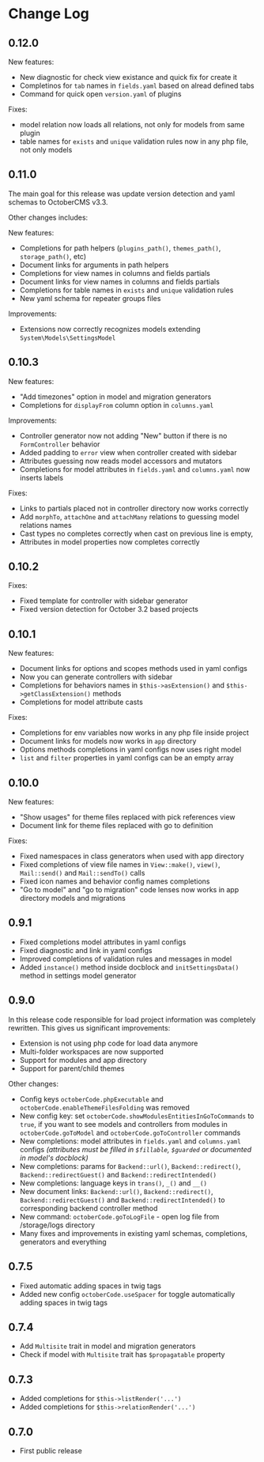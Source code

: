 # Change Log

## 0.12.0

New features:

- New diagnostic for check view existance and quick fix for create it
- Completinos for `tab` names in `fields.yaml` based on alread defined tabs
- Command for quick open `version.yaml` of plugins

Fixes:

- model relation now loads all relations, not only for models from same plugin
- table names for `exists` and `unique` validation rules now in any php file, not only models

## 0.11.0

The main goal for this release was update version detection and yaml schemas to OctoberCMS v3.3.

Other changes includes:

New features:

- Completions for path helpers (`plugins_path()`, `themes_path()`, `storage_path()`, etc)
- Document links for arguments in path helpers
- Completions for view names in columns and fields partials
- Document links for view names in columns and fields partials
- Completions for table names in `exists` and `unique` validation rules
- New yaml schema for repeater groups files

Improvements:

- Extensions now correctly recognizes models extending `System\Models\SettingsModel`

## 0.10.3

New features:

- "Add timezones" option in model and migration generators
- Completions for `displayFrom` column option in `columns.yaml`

Improvements:

- Controller generator now not adding "New" button if there is no `FormController` behavior
- Added padding to `error` view when controller created with sidebar
- Attributes guessing now reads model accessors and mutators
- Completions for model attributes in `fields.yaml` and `columns.yaml` now inserts labels

Fixes:

- Links to partials placed not in controller directory now works correctly
- Add `morphTo`, `attachOne` and `attachMany` relations to guessing model relations names
- Cast types no completes correctly when cast on previous line is empty,
- Attributes in model properties now completes correctly

## 0.10.2

Fixes:

- Fixed template for controller with sidebar generator
- Fixed version detection for October 3.2 based projects

## 0.10.1

New features:

- Document links for options and scopes methods used in yaml configs
- Now you can generate controllers with sidebar
- Completions for behaviors names in `$this->asExtension()` and `$this->getClassExtension()` methods
- Completions for model attribute casts

Fixes:

- Completions for env variables now works in any php file inside project
- Document links for models now works in `app` directory
- Options methods completions in yaml configs now uses right model
- `list` and `filter` properties in yaml configs can be an empty array

## 0.10.0

New features:

- "Show usages" for theme files replaced with pick references view
- Document link for theme files replaced with go to definition

Fixes:

- Fixed namespaces in class generators when used with app directory
- Fixed completions of view file names in `View::make()`, `view()`, `Mail::send()` and `Mail::sendTo()` calls
- Fixed icon names and behavior config names completions
- "Go to model" and "go to migration" code lenses now works in app directory models and migrations

## 0.9.1

- Fixed completions model attributes in yaml configs
- Fixed diagnostic and link in yaml configs
- Improved completions of validation rules and messages in model
- Added `instance()` method inside docblock and `initSettingsData()` method in settings model generator

## 0.9.0

In this release code responsible for load project information was completely rewritten. This gives us significant improvements:

- Extension is not using php code for load data anymore
- Multi-folder workspaces are now supported
- Support for modules and app directory
- Support for parent/child themes

Other changes:

- Config keys `octoberCode.phpExecutable` and `octoberCode.enableThemeFilesFolding` was removed
- New config key: set `octoberCode.showModulesEntitiesInGoToCommands` to `true`, if you want to see models and controllers from modules in `octoberCode.goToModel` and `octoberCode.goToController` commands
- New completions: model attributes in `fields.yaml` and `columns.yaml` configs *(attributes must be filled in `$fillable`, `$guarded` or documented in model's docblock)*
- New completions: params for `Backend::url()`, `Backend::redirect()`, `Backend::redirectGuest()` and `Backend::redirectIntended()`
- New completions: language keys in `trans()`, `_()` and `__()`
- New document links: `Backend::url()`, `Backend::redirect()`, `Backend::redirectGuest()` and `Backend::redirectIntended()` to corresponding backend controller method
- New command: `octoberCode.goToLogFile` - open log file from /storage/logs directory
- Many fixes and improvements in existing yaml schemas, completions, generators and everything

## 0.7.5

- Fixed automatic adding spaces in twig tags
- Added new config `octoberCode.useSpacer` for toggle automatically adding spaces in twig tags

## 0.7.4

- Add `Multisite` trait in model and migration generators
- Check if model with `Multisite` trait has `$propagatable` property

## 0.7.3

- Added completions for `$this->listRender('...')`
- Added completions for `$this->relationRender('...')`

## 0.7.0

- First public release
